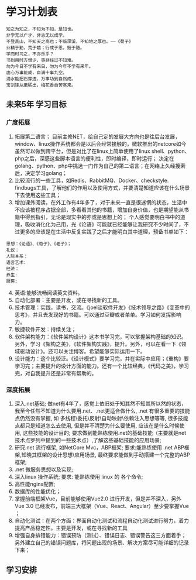 # 学习计划表
```
知之为知之，不知为不知，是知也。
非学无以广才，非志无以成学。
不登高山，不知天之高也；不临深溪，不知地之厚也。——《荀子》
业精于勤，荒于嬉；行成于思，毁于随。
学而时习之，不亦乐乎？
书到用时方恨少，事非经过不知难。
勿为今日不学有来日，勿为今年不学有来年。
虚心万事能成，自满十事九空。
滴水能把石穿透，万事功到自然成。
宝剑锋从磨砺出，梅花香自苦寒来。
```

## 未来5年 学习目标
### 广度拓展
1. 拓展第二语言；
  目前主修NET，给自己定的发展大方向也是往后台发展，window、linux操作系统都会是以后会经常接触的，微软推出的netcore如今虽然可以做到跨平台，但是对比了在linux上简单使用了linux shell、python、php之后，深感这些脚本语言的便利性，即时编译，即时运行；
  决定在golang、python、php中挑选一门作为自己的第二语言；在网络上久经搜索后，决定学习golang；
2. 比较流行的一些工具，如Redis、RabbitMQ、Docker、checkstyle. findbugs工具，了解他们的作用以及使用方式，并要清楚知道应该在什么场景下去使用这些工具；
3. 增加课外阅读，在外工作有4年多了，对于未来一直是很迷惘的状态，生活中不应该被程序占据全部，多看看其他的书籍，增加自身价值，也是期望能从书籍中得到指引，无论是现实中的亦或是思想上的；
  个人感觉要明白书中的道理，吸收消化化为己用，光《论语》可能就已经能够让我研究不少时间了，不过更多的应该是在生活中反复实践了之后才能明白其中道理，预备书单如下：
  ```
  思想：《论语》、《荀子》、《老子》；
  礼仪：
  人际关系：
  语言艺术:
  经济：
  养生:
  厨房:
  ```
4. 英语:能够流畅阅读英文资料。
5. 自动化部署：主要是开发，或在寻找新的工具。
6. 技术管理：实践，读书，交流。《joel谈软件开发》《技术领导之路》《变革中的思考》，并且去发现好的书籍。可以通过豆瓣或者单单。学习如何发挥影响力。
7. 敏捷软件开发：持续关注；
8. 软件架构能力：《软件架构设计》这本书学习完，可以掌握架构基础的知识。另外，学习《架构之美》，《软件架构实践》，提升。另外，可以在看一下《领域驱动设计》。还可以关注博客。希望能够实际运用一下。
9. 设计能力：这个比较泛。《设计模式》要学习完，并在实际中应用；《重构》要学习完；主要提升的设计方面的能力。还有一个比较经典，《代码之美》，学习完，对自我提升还是非常有帮助的。

### 深度拓展
1. 深入.net基础; 
  做net有4年了，感觉上依旧处于知其然不知其所以然的状态，我至今任然不知道为什么要用.net、.net更适合做什么, .net 有很多重要的技能点仍然没有掌握, 如 多线程\委托\反射\自动映射\依赖注入思想等等, 很多技能点都只是知道怎么去使用, 但是并不清楚为什么要使用, 应该在是什么时候使用, 这些技能的设计目的;
  要求做到能熟练使用.net的基础技能（主要就是net技术点罗列中提到的一些技术点）,了解这些基础技能的应用场景;
2. 研究.net 流行框架, 如NetCore Mvc，ABP框架;
  要求:能熟练使用 .net ABP框架,知晓其框架的设计思想\应用场景, 最终要求能做到手动搭建一个完整的ABP框架;
3. .net 微服务思想以及实现;
4. 深入linux 操作系统;
  要求: 能熟练使用 linux 的 各个命令;
5. 高性能nginx配置;
6. 数据库的性能优化；
7. 掌握前端框架Vue，目前能够使用Vue2.0 进行开发，但是并不深入，另外Vue 3.0 已经发布，前端三大框架（Vue、React、Angular）至少要掌握Vue ；
8. 自动化测试：在两个方面：界面自动化测试和流程自动化测试进行努力，着力提高产品稳定性。主要是开发，或在寻找新的工具
9. 增强自身排错能力：错误预防（测试）、错误日志、错误警告这三方面着手；另外建立自己的错误问题库，将问题出现的场景、解决方案尽可能详细的记录下来；

## 学习安排

